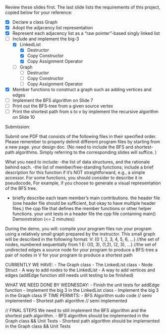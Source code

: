 Review these slides first. The last slide lists the requirements of this project, copied below for your reference:

- [x] Declare a class Graph
- [x] Adopt the adjacency list representation
- [x] Represent each adjacency list as a “raw pointer”-based singly linked list
- [ ] Include and implement the big-3
   - [x] LinkedList
      - [x] Destructor
      - [x] Copy Constructor
      - [x] Copy Assignment Operator
   - [ ] Graph
      - [ ] Destructor
      - [ ] Copy Constructor
      - [ ] Copy Assignment Operator
- [x] Member functions to construct a graph such as adding vertices and edges
- [ ] Implement the BFS algorithm on Slide 7
- [ ] Print out the BFS-tree from a given source vertex
- [ ] Print the shortest path from s to v by implement the recursive algorithm on Slide 10

Submission:

Submit one PDF that consists of the following files in their specified order. Please remember to properly delimit different program files by starting from a new page.
your design doc.  (No need to include the BFS and shortest-path algorithms. Simply referring to the corresponding slides will suffice. )

What you need to include:
-the list of data structures, and the rationale behind each.
-the list of member/free-standing functions; include a brief description for this function if it’s NOT straightforward, e.g., a simple accessor. For some functions, you should consider to describe it in pseudocode, For example, if you choose to generate a visual representation of the BFS tree.
- briefly describe each team member’s main contributions.
the header file (one header file should be sufficient, but okay to have multiple header files.)
the cpp file that defines the member functions or other helper functions.
your unit tests in a header file
the cpp file containing main()
Demonstration (<= 2 minutes):

During the demo, you will:
compile your program files
run your program using a relatively small graph prepared by the instructor. This small graph will be described in the following format:
V: {0 1, 2, 3, 4, 5, 6, ...}    //the set of nodes, numbered sequentially from 1
E: {(0, 3), (1,2),  (2, 3), ...}        //the set of undirected edges
a source node for your program to produce a BFS-tree
a pair of nodes in V for your program to produce a shortest path

CURRENTLY WE HAVE:
    - The Graph class
    - The LinkedList class
    - Node Struct
    - A way to add nodes to the LinkedList
    - A way to add vertices and edges (addEdge function still needs unit testing to be finished)

WHAT WE NEED DONE BY WEDNESDAY:
    - Finish the unit tests for addEdge function
    - Implement the big 3 in the LinkedList class
    - Implement the big 3 in the Graph class
    IF TIME PERMITS:
        - BFS Algorithm sudo code // semi implemented
        - Shortest path algorithm // semi implemented

// FINAL STEPS
We need to still implement the BFS algorithm and the shortest path algorithm.
    - BFS algorithm should be implemented in the Graph class && Unit Tests
    - Shortest path algorithm should be implemented in the Graph class && Unit Tests
